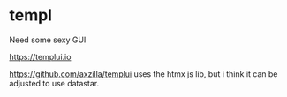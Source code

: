 # templ

Need some sexy GUI 

https://templui.io

https://github.com/axzilla/templui uses the htmx js lib, but i think it can be adjusted to use datastar.
